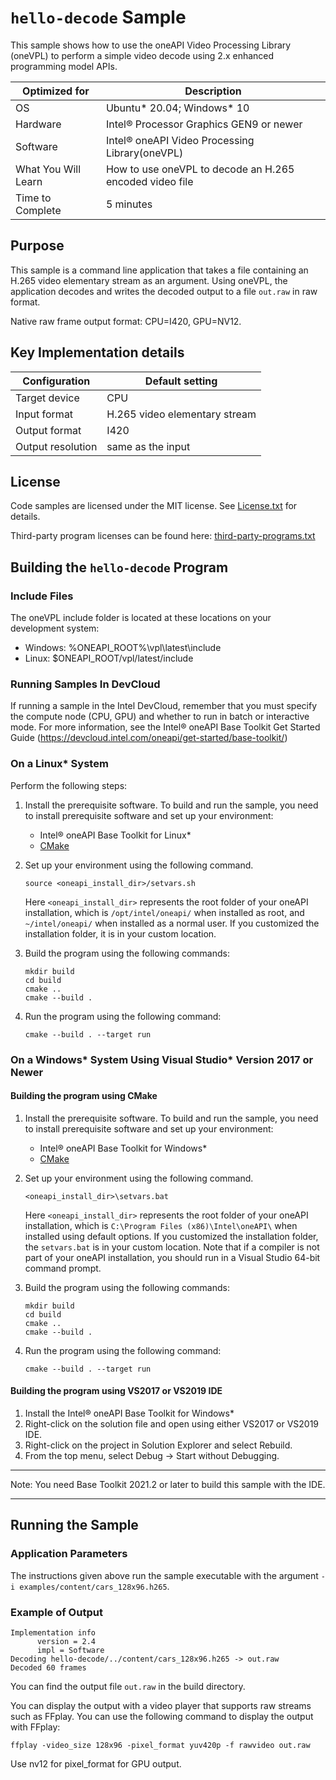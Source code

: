 # `hello-decode` Sample

This sample shows how to use the oneAPI Video Processing Library (oneVPL) to
perform a simple video decode using 2.x enhanced programming model APIs.

| Optimized for    | Description
|----------------- | ----------------------------------------
| OS               | Ubuntu* 20.04; Windows* 10
| Hardware         | Intel® Processor Graphics GEN9 or newer
| Software         | Intel® oneAPI Video Processing Library(oneVPL)
| What You Will Learn | How to use oneVPL to decode an H.265 encoded video file
| Time to Complete | 5 minutes


## Purpose

This sample is a command line application that takes a file containing an H.265
video elementary stream as an argument. Using oneVPL, the application decodes 
and writes the decoded output to a file `out.raw` in raw format.

Native raw frame output format: CPU=I420, GPU=NV12.

## Key Implementation details

| Configuration     | Default setting
| ----------------- | ----------------------------------
| Target device     | CPU
| Input format      | H.265 video elementary stream
| Output format     | I420
| Output resolution | same as the input


## License

Code samples are licensed under the MIT license. See
[License.txt](https://github.com/oneapi-src/oneAPI-samples/blob/master/License.txt) for details.

Third-party program licenses can be found here: [third-party-programs.txt](https://github.com/oneapi-src/oneAPI-samples/blob/master/third-party-programs.txt)


## Building the `hello-decode` Program

### Include Files
The oneVPL include folder is located at these locations on your development system:
 - Windows: %ONEAPI_ROOT%\vpl\latest\include 
 - Linux: $ONEAPI_ROOT/vpl/latest/include

### Running Samples In DevCloud
If running a sample in the Intel DevCloud, remember that you must specify the compute node (CPU, GPU) and whether to run in batch or interactive mode. For more information, see the Intel® oneAPI Base Toolkit Get Started Guide (https://devcloud.intel.com/oneapi/get-started/base-toolkit/)


### On a Linux* System

Perform the following steps:

1. Install the prerequisite software. To build and run the sample, you need to
   install prerequisite software and set up your environment:

   - Intel® oneAPI Base Toolkit for Linux*
   - [CMake](https://cmake.org)

2. Set up your environment using the following command.
   ```
   source <oneapi_install_dir>/setvars.sh
   ```
   Here `<oneapi_install_dir>` represents the root folder of your oneAPI
   installation, which is `/opt/intel/oneapi/` when installed as root, and
   `~/intel/oneapi/` when installed as a normal user.  If you customized the
   installation folder, it is in your custom location.

3. Build the program using the following commands:
   ```
   mkdir build
   cd build
   cmake ..
   cmake --build .
   ```

4. Run the program using the following command:
   ```
   cmake --build . --target run
   ```


### On a Windows* System Using Visual Studio* Version 2017 or Newer

#### Building the program using CMake

1. Install the prerequisite software. To build and run the sample, you need to
   install prerequisite software and set up your environment:

   - Intel® oneAPI Base Toolkit for Windows*
   - [CMake](https://cmake.org)

2. Set up your environment using the following command.
   ```
   <oneapi_install_dir>\setvars.bat
   ```
   Here `<oneapi_install_dir>` represents the root folder of your oneAPI
   installation, which is `C:\Program Files (x86)\Intel\oneAPI\`
   when installed using default options. If you customized the installation
   folder, the `setvars.bat` is in your custom location.  Note that if a
   compiler is not part of your oneAPI installation, you should run in a Visual
   Studio 64-bit command prompt.

3. Build the program using the following commands:
   ```
   mkdir build
   cd build
   cmake ..
   cmake --build .
   ```

4. Run the program using the following command:
   ```
   cmake --build . --target run
   ```


#### Building the program using VS2017 or VS2019 IDE

1. Install the Intel® oneAPI Base Toolkit for Windows*
2. Right-click on the solution file and open using either VS2017 or VS2019 IDE.
3. Right-click on the project in Solution Explorer and select Rebuild.
4. From the top menu, select Debug -> Start without Debugging.

***
Note: You need Base Toolkit 2021.2 or later to build this sample with the IDE.
***


## Running the Sample

### Application Parameters

The instructions given above run the sample executable with the argument
`-i examples/content/cars_128x96.h265`.


### Example of Output

```
Implementation info
      version = 2.4
      impl = Software
Decoding hello-decode/../content/cars_128x96.h265 -> out.raw
Decoded 60 frames
```

You can find the output file `out.raw` in the build directory.

You can display the output with a video player that supports raw streams such as
FFplay. You can use the following command to display the output with FFplay:

```
ffplay -video_size 128x96 -pixel_format yuv420p -f rawvideo out.raw
```

Use nv12 for pixel_format for GPU output.
